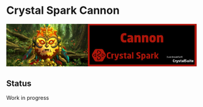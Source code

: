 # Crystal Spark Cannon
<p align="center">
<img src="resources/cscannonBanner.jpg">


</p>

## Status

Work in progress



 